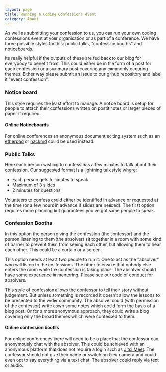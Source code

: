 ```yaml
---
layout: page
title: Running a Coding Confessions event
category: About
---
```

As well as submitting your confession to us, you can run your own coding confessions event at your organisation or as part of a conference. We have three possible styles for this: public talks, "confession booths" and noticeboards. 

Its really helpful if the outputs of these are fed back to our blog for everybody to benefit from. This could either be in the form of a post for each confession or a summary post covering any commonly occuring themes. Either way please submit an issue to our github repository and label it "event confession". 

### Notice board

This style requires the least effort to manage. A notice board is setup for people to attach their confessions written on postit notes or larger pieces of paper if required.

#### Online Noticeboards

For online conferences an anonymous document editing system such as an [etherpad](https://etherpad.org/) or [hackmd](https://hackmd.io/#) could be used instead. 

### Public Talks

Here each person wishing to confess has a few minutes to talk about their confession. Our suggested format is a lightning talk style where:

* Each person gets 5 minutes to speak
* Maximum of 3 slides
* 2 minutes for questions

Volunteers to confess could either be identified in advance or requested at the time (or a few hours in advance if slides are needed). The first option requires more planning but guarantees you've got some people to speak. 

### Confession Booths

In this option the person giving the confession (the confessor) and the person listening to them (the absolver) sit together in a room with some kind of barrier to prevent them from seeing each other, but allowing them to hear each other. This could be a curtain or a screen. 

This option needs at least two people to run it. One to act as the "absolver" who will listen to the confessions. The other to ensure that nobody else enters the room while the confession is taking place. The absolver should have some experience in mentoring. Please see our code of conduct for absolvers. 

This style of confession allows the confessor to tell their story without judgement. But unless something is recorded it doesn't allow the lessons to be presented to the wider community. The absolver could (with permission of the confessor) write down some notes which could form the basis of a blog post. Or for a more anonymous approach, they could write a blog covering only the broad themes which were confessed to them. 

#### Online confession booths
For online conferences there will need to be a place that the confessor can anonymously chat with the absolver. This could be achieved with an anonymous platform that does not require a login such as [Jitsi Meet](https://meet.jit.si/). The confessor should not give their name or switch on their camera and could even opt to say everything via a text chat. The absolver could reply via text or audio. 
